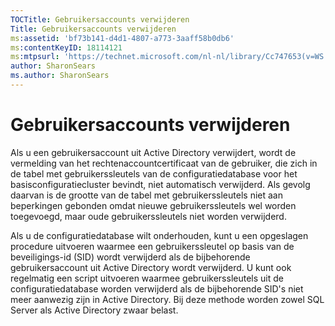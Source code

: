 ```yaml
---
TOCTitle: Gebruikersaccounts verwijderen
Title: Gebruikersaccounts verwijderen
ms:assetid: 'bf73b141-d4d1-4807-a773-3aaff58b0db6'
ms:contentKeyID: 18114121
ms:mtpsurl: 'https://technet.microsoft.com/nl-nl/library/Cc747653(v=WS.10)'
author: SharonSears
ms.author: SharonSears
---
```


Gebruikersaccounts verwijderen
==============================

Als u een gebruikersaccount uit Active Directory verwijdert, wordt de vermelding van het rechtenaccountcertificaat van de gebruiker, die zich in de tabel met gebruikerssleutels van de configuratiedatabase voor het basisconfiguratiecluster bevindt, niet automatisch verwijderd. Als gevolg daarvan is de grootte van de tabel met gebruikerssleutels niet aan beperkingen gebonden omdat nieuwe gebruikerssleutels wel worden toegevoegd, maar oude gebruikerssleutels niet worden verwijderd.

Als u de configuratiedatabase wilt onderhouden, kunt u een opgeslagen procedure uitvoeren waarmee een gebruikerssleutel op basis van de beveiligings-id (SID) wordt verwijderd als de bijbehorende gebruikersaccount uit Active Directory wordt verwijderd. U kunt ook regelmatig een script uitvoeren waarmee gebruikerssleutels uit de configuratiedatabase worden verwijderd als de bijbehorende SID's niet meer aanwezig zijn in Active Directory. Bij deze methode worden zowel SQL Server als Active Directory zwaar belast.
